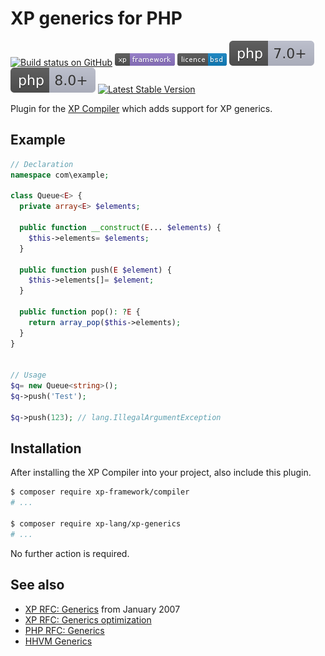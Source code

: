 XP generics for PHP
===================

[![Build status on GitHub](https://github.com/xp-lang/xp-generics/workflows/Tests/badge.svg)](https://github.com/xp-lang/xp-generics/actions)
[![XP Framework Module](https://raw.githubusercontent.com/xp-framework/web/master/static/xp-framework-badge.png)](https://github.com/xp-framework/core)
[![BSD Licence](https://raw.githubusercontent.com/xp-framework/web/master/static/licence-bsd.png)](https://github.com/xp-framework/core/blob/master/LICENCE.md)
[![Requires PHP 7.0+](https://raw.githubusercontent.com/xp-framework/web/master/static/php-7_0plus.svg)](http://php.net/)
[![Supports PHP 8.0+](https://raw.githubusercontent.com/xp-framework/web/master/static/php-8_0plus.svg)](http://php.net/)
[![Latest Stable Version](https://poser.pugx.org/xp-lang/xp-generics/version.png)](https://packagist.org/packages/xp-lang/xp-generics)

Plugin for the [XP Compiler](https://github.com/xp-framework/compiler/) which adds support for XP generics.

Example
-------

```php
// Declaration
namespace com\example;

class Queue<E> {
  private array<E> $elements;

  public function __construct(E... $elements) {
    $this->elements= $elements;
  }

  public function push(E $element) {
    $this->elements[]= $element;
  }

  public function pop(): ?E {
    return array_pop($this->elements);
  }
}


// Usage
$q= new Queue<string>();
$q->push('Test');

$q->push(123); // lang.IllegalArgumentException
```

Installation
------------
After installing the XP Compiler into your project, also include this plugin.

```bash
$ composer require xp-framework/compiler
# ...

$ composer require xp-lang/xp-generics
# ...
```

No further action is required.

See also
--------
* [XP RFC: Generics](https://github.com/xp-framework/rfc/issues/106) from January 2007
* [XP RFC: Generics optimization](https://github.com/xp-framework/rfc/issues/193) 
* [PHP RFC: Generics](https://wiki.php.net/rfc/generics)
* [HHVM Generics](https://docs.hhvm.com/hack/generics/introduction)
